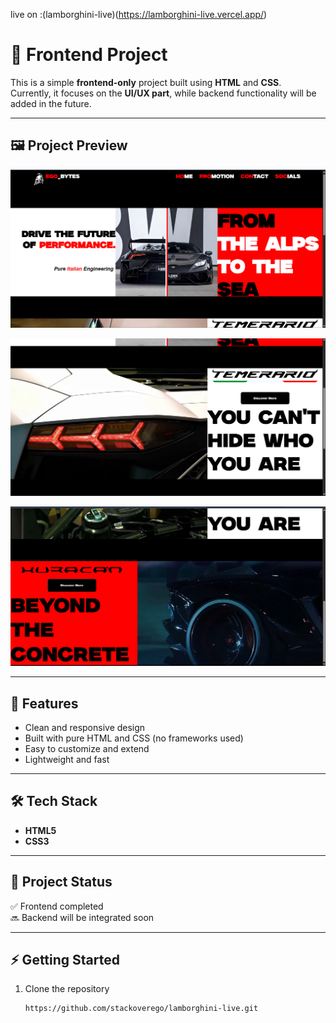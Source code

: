 live on :(lamborghini-live)(https://lamborghini-live.vercel.app/)
# 🚀 Frontend Project

This is a simple **frontend-only** project built using **HTML** and **CSS**.  
Currently, it focuses on the **UI/UX part**, while backend functionality will be added in the future.  

---

## 🖼️ Project Preview

<p align="center">
  <img src="./ss/first.png" alt="Homepage Screenshot" width="800"/>
</p>

<p align="center">
  <img src="./ss/second.png" alt="About Section Screenshot" width="800"/>
</p>

<p align="center">
  <img src="./ss/third.png" alt="Contact Section Screenshot" width="800"/>
</p>

---

## 📌 Features
- Clean and responsive design  
- Built with pure HTML and CSS (no frameworks used)  
- Easy to customize and extend  
- Lightweight and fast  

---

## 🛠️ Tech Stack
- **HTML5**  
- **CSS3**  

---

## 📂 Project Status
✅ Frontend completed  
🔜 Backend will be integrated soon  

---

## ⚡ Getting Started
1. Clone the repository  
   ```bash
   https://github.com/stackoverego/lamborghini-live.git
